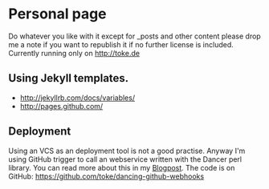 # Personal page

Do whatever you like with it except for _posts and other content please drop
me a note if you want to republish it if no further license is included.
Currently running only on http://toke.de

## Using Jekyll templates.

* http://jekyllrb.com/docs/variables/
* http://pages.github.com/

## Deployment

Using an VCS as an deployment tool is not a good practise. Anyway I'm
using GitHub trigger to call an webservice written with the Dancer perl library.
You can read more about this in my [Blogpost](https://toke.de/blog/2012/02/09/how-i-post/).
The code is on GitHub: https://github.com/toke/dancing-github-webhooks

